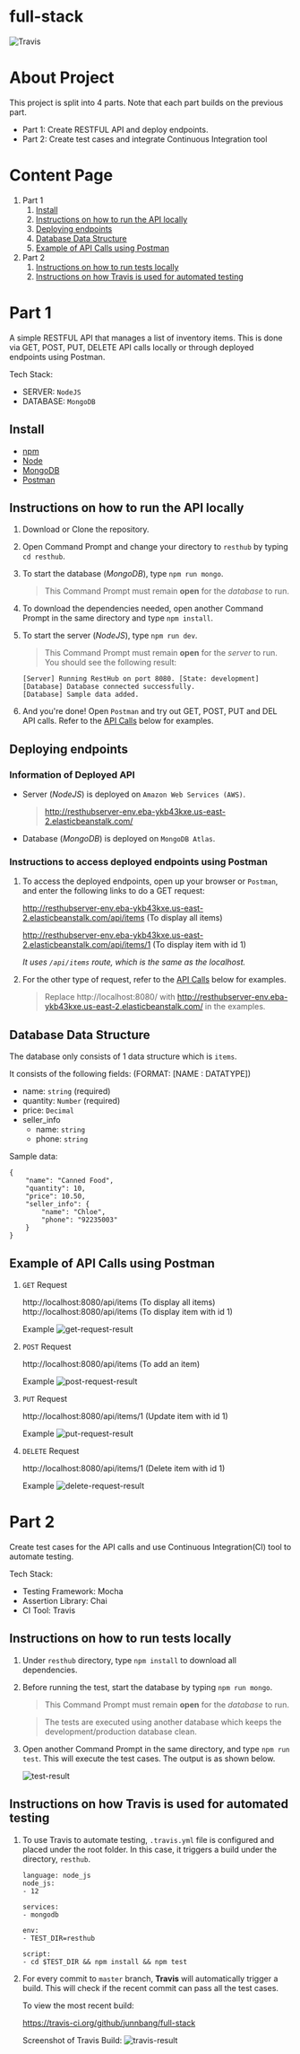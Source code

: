 # full-stack

![Travis](https://travis-ci.org/junnbang/full-stack.svg?branch=master)

# About Project
This project is split into 4 parts. Note that each part builds on the previous part. 
- Part 1: Create RESTFUL API and deploy endpoints.
- Part 2: Create test cases and integrate Continuous Integration tool

# Content Page
1. Part 1
    1. [Install](#install)
    1. [Instructions on how to run the API locally](#Instructions-on-how-to-run-the-API-locally)
    1. [Deploying endpoints](#Deploying-endpoints)
    1. [Database Data Structure](#Database-Data-Structure)
    1. [Example of API Calls using Postman](#Example-of-API-Calls-using-Postman)
1. Part 2
    1. [Instructions on how to run tests locally](#Instructions-on-how-to-run-tests-locally)
    1. [Instructions on how Travis is used for automated testing](#Instructions-on-how-Travis-is-used-for-automated-testing)

# Part 1
A simple RESTFUL API that manages a list of inventory items. This is done via GET, POST, PUT, DELETE API calls locally or through deployed endpoints using Postman.

Tech Stack:
- SERVER: `NodeJS`
- DATABASE: `MongoDB`

## Install
- [npm](https://www.npmjs.com/get-npm)
- [Node](https://nodejs.org/en/download/)
- [MongoDB](https://www.mongodb.com/try/download/community)
- [Postman](https://www.postman.com/downloads/)


## Instructions on how to run the API locally
1. Download or Clone the repository.
2. Open Command Prompt and change your directory to `resthub` by typing `cd resthub`.
3. To start the database (*MongoDB*), type `npm run mongo`. 
    > This Command Prompt must remain **open** for the *database* to run.
4. To download the dependencies needed, open another Command Prompt in the same directory and type `npm install`.
5. To start the server (*NodeJS*), type `npm run dev`.
    > This Command Prompt must remain **open** for the *server* to run. You should see the following result:

    ```
    [Server] Running RestHub on port 8080. [State: development]
    [Database] Database connected successfully.
    [Database] Sample data added.
    ```
6. And you're done! Open `Postman` and try out GET, POST, PUT and DEL API calls. Refer to the [API Calls](#Example-of-API-Calls-using-postman) below for examples.

## Deploying endpoints
### Information of Deployed API
- Server (*NodeJS*) is deployed on `Amazon Web Services (AWS)`. 
    > http://resthubserver-env.eba-ykb43kxe.us-east-2.elasticbeanstalk.com/
- Database (*MongoDB*) is deployed on `MongoDB Atlas`.

### Instructions to access deployed endpoints using Postman
1. To access the deployed endpoints, open up your browser or `Postman`, and enter the following links to do a GET request:

    http://resthubserver-env.eba-ykb43kxe.us-east-2.elasticbeanstalk.com/api/items (To display all items)

    http://resthubserver-env.eba-ykb43kxe.us-east-2.elasticbeanstalk.com/api/items/1 (To display item with id 1)

    *It uses `/api/items` route, which is the same as the localhost.*
2. For the other type of request, refer to the [API Calls](#Example-of-API-Calls-using-postman) below for examples. 
    > Replace http://localhost:8080/ with
    > http://resthubserver-env.eba-ykb43kxe.us-east-2.elasticbeanstalk.com/ in the examples.


## Database Data Structure
The database only consists of 1 data structure which is `items`.

It consists of the following fields: (FORMAT: [NAME : DATATYPE])
- name: `string` (required)
- quantity: `Number` (required)
- price: `Decimal`
- seller_info
  - name: `string`
  - phone: `string`

Sample data:
```
{
    "name": "Canned Food",
    "quantity": 10,
    "price": 10.50,
    "seller_info": {
        "name": "Chloe",
        "phone": "92235003"
    }
}
```

## Example of API Calls using Postman
1. `GET` Request

    http://localhost:8080/api/items (To display all items)
    http://localhost:8080/api/items (To display item with id 1)

    Example
    ![get-request-result](resthub/images/get-request-result.PNG)

2. `POST` Request

    http://localhost:8080/api/items (To add an item)
    
    Example
    ![post-request-result](resthub/images/post-request-result.PNG)
    
3. `PUT` Request

    http://localhost:8080/api/items/1 (Update item with id 1)

    Example
    ![put-request-result](resthub/images/put-request-result.PNG)

4. `DELETE` Request

    http://localhost:8080/api/items/1 (Delete item with id 1)

    Example
    ![delete-request-result](resthub/images/delete-request-result.PNG)

# Part 2
Create test cases for the API calls and use Continuous Integration(CI) tool to automate testing.

Tech Stack:
- Testing Framework: Mocha
- Assertion Library: Chai
- CI Tool: Travis

## Instructions on how to run tests locally
1. Under `resthub` directory, type `npm install` to download all dependencies.
2. Before running the test, start the database by typing `npm run mongo`.
    > This Command Prompt must remain **open** for the *database* to run.

    > The tests are executed using another database which keeps the development/production database clean.
3. Open another Command Prompt in the same directory, and type `npm run test`. This will execute the test cases. The output is as shown below.

    ![test-result](resthub/images/test-result.PNG)

## Instructions on how Travis is used for automated testing
1. To use Travis to automate testing, `.travis.yml` file is configured and placed under the root folder. In this case, it triggers a build under the directory, `resthub`.
    
    ```
    language: node_js
    node_js:
    - 12

    services:
    - mongodb

    env:
    - TEST_DIR=resthub

    script:
    - cd $TEST_DIR && npm install && npm test
    ```
2. For every commit to `master` branch, **Travis** will automatically trigger a build. This will check if the recent commit can pass all the test cases. 

    To view the most recent build:

    https://travis-ci.org/github/junnbang/full-stack

    Screenshot of Travis Build:
    ![travis-result](resthub/images/travis-test.PNG)
